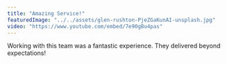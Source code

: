 ```yaml
---
title: "Amazing Service!"
featuredImage: "../../assets/glen-rushton-PjeZGaKunAI-unsplash.jpg"
video: "https://www.youtube.com/embed/7e90gBu4pas"
---
```

Working with this team was a fantastic experience. They delivered beyond expectations!